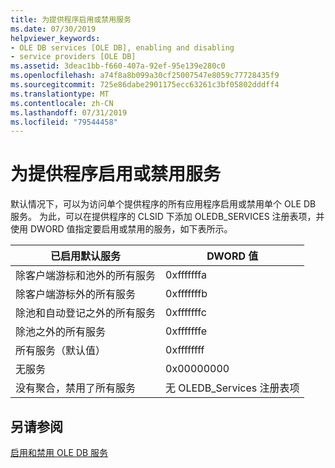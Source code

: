 ```yaml
---
title: 为提供程序启用或禁用服务
ms.date: 07/30/2019
helpviewer_keywords:
- OLE DB services [OLE DB], enabling and disabling
- service providers [OLE DB]
ms.assetid: 3deac1bb-f660-407a-92ef-95e139e280c0
ms.openlocfilehash: a74f8a8b099a30cf25007547e8059c77728435f9
ms.sourcegitcommit: 725e86dabe2901175ecc63261c3bf05802dddff4
ms.translationtype: MT
ms.contentlocale: zh-CN
ms.lasthandoff: 07/31/2019
ms.locfileid: "79544458"
---
```

# <a name="enabling-and-disabling-services-for-a-provider"></a>为提供程序启用或禁用服务

默认情况下，可以为访问单个提供程序的所有应用程序启用或禁用单个 OLE DB 服务。 为此，可以在提供程序的 CLSID 下添加 OLEDB_SERVICES 注册表项，并使用 DWORD 值指定要启用或禁用的服务，如下表所示。

|已启用默认服务|DWORD 值|
|------------------------------|-------------------|
|除客户端游标和池外的所有服务|0xfffffffa|
|除客户端游标外的所有服务|0xfffffffb|
|除池和自动登记之外的所有服务|0xfffffffc|
|除池之外的所有服务|0xfffffffe|
|所有服务（默认值）|0xffffffff|
|无服务|0x00000000|
|没有聚合，禁用了所有服务|无 OLEDB_Services 注册表项|

## <a name="see-also"></a>另请参阅

[启用和禁用 OLE DB 服务](../../data/oledb/enabling-and-disabling-ole-db-services.md)
